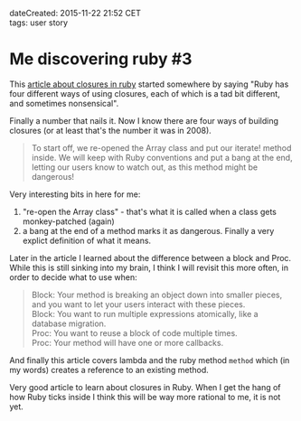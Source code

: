 dateCreated: 2015-11-22 21:52 CET  
tags: user story

# Me discovering ruby #3

This [article about closures in ruby][discover3-post] started somewhere by saying 
"Ruby has four different ways of using closures, each of which is a tad bit different, and sometimes nonsensical".

Finally a number that nails it. Now I know there are four ways of building closures 
(or at least that's the number it was in 2008).

> To start off, we re-opened the Array class and put our iterate! method inside. We will keep with Ruby conventions 
> and put a bang at the end, letting our users know to watch out, as this method might be dangerous!

Very interesting bits in here for me:
1. "re-open the Array class" - that's what it is called when a class gets
   monkey-patched (again)
2. a bang at the end of a method marks it as dangerous. Finally a very explict definition of what it means.

Later in the article I learned about the difference between a block and Proc. 
While this is still sinking into my brain, I think I will revisit this more often, in order to 
decide what to use when:

> Block: Your method is breaking an object down into smaller pieces, and you want to let your users interact 
> with these pieces.  
> Block: You want to run multiple expressions atomically, like a database migration.  
> Proc: You want to reuse a block of code multiple times.  
> Proc: Your method will have one or more callbacks.  

And finally this article covers lambda and the ruby method `method` which (in my words)
creates a reference to an existing method.

Very good article to learn about closures in Ruby. When I get the hang of how Ruby ticks inside
I think this will be way more rational to me, it is not yet.

[discover3-post]: http://www.reactive.io/tips/2008/12/21/understanding-ruby-blocks-procs-and-lambdas/
